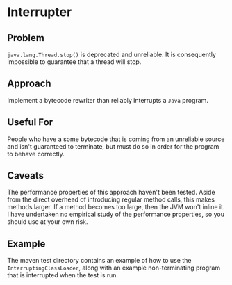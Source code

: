Interrupter
===========

Problem
-------

`java.lang.Thread.stop()` is deprecated and unreliable.  It is consequently impossible to guarantee that a thread will stop.

Approach
--------

Implement a bytecode rewriter than reliably interrupts a `Java` program.

Useful For
----------

People who have a some bytecode that is coming from an unreliable source and isn't guaranteed to terminate, but must do so in order for the program to behave correctly.

Caveats
-------

The performance properties of this approach haven't been tested.  Aside from the direct overhead of introducing regular method calls, this makes methods larger.  If a method becomes too large, then the JVM won't inline it.  I have undertaken no empirical study of the performance properties, so you should use at your own risk.

Example
-------

The maven test directory contains an example of how to use the `InterruptingClassLoader`, along with an example non-terminating program that is interrupted when the test is run.

